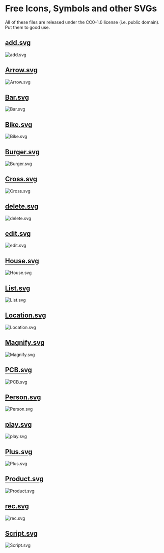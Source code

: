 
# Free Icons, Symbols and other SVGs
All of these files are released under the CC0-1.0 license (i.e. public domain).  
Put them to good use.


## [add.svg](add.svg)
![add.svg](add.svg)

## [Arrow.svg](Arrow.svg)
![Arrow.svg](Arrow.svg)

## [Bar.svg](Bar.svg)
![Bar.svg](Bar.svg)

## [Bike.svg](Bike.svg)
![Bike.svg](Bike.svg)

## [Burger.svg](Burger.svg)
![Burger.svg](Burger.svg)

## [Cross.svg](Cross.svg)
![Cross.svg](Cross.svg)

## [delete.svg](delete.svg)
![delete.svg](delete.svg)

## [edit.svg](edit.svg)
![edit.svg](edit.svg)

## [House.svg](House.svg)
![House.svg](House.svg)

## [List.svg](List.svg)
![List.svg](List.svg)

## [Location.svg](Location.svg)
![Location.svg](Location.svg)

## [Magnify.svg](Magnify.svg)
![Magnify.svg](Magnify.svg)

## [PCB.svg](PCB.svg)
![PCB.svg](PCB.svg)

## [Person.svg](Person.svg)
![Person.svg](Person.svg)

## [play.svg](play.svg)
![play.svg](play.svg)

## [Plus.svg](Plus.svg)
![Plus.svg](Plus.svg)

## [Product.svg](Product.svg)
![Product.svg](Product.svg)

## [rec.svg](rec.svg)
![rec.svg](rec.svg)

## [Script.svg](Script.svg)
![Script.svg](Script.svg)
